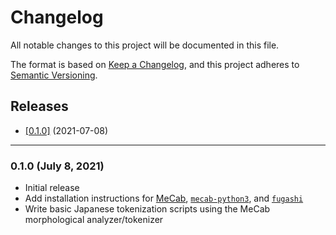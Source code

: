 # Changelog

All notable changes to this project will be documented in this file.

The format is based on [Keep a Changelog](https://keepachangelog.com/en/1.0.0/), and this project adheres to [Semantic Versioning](https://semver.org/spec/v2.0.0.html).

## Releases

- [[0.1.0]](#010) (2021-07-08)

---

### 0.1.0 (July 8, 2021)
- Initial release
- Add installation instructions for [MeCab](https://taku910.github.io/mecab), [`mecab-python3`](https://pypi.org/project/mecab-python3/), and [`fugashi`](https://pypi.org/project/fugashi/)
- Write basic Japanese tokenization scripts using the MeCab morphological analyzer/tokenizer
